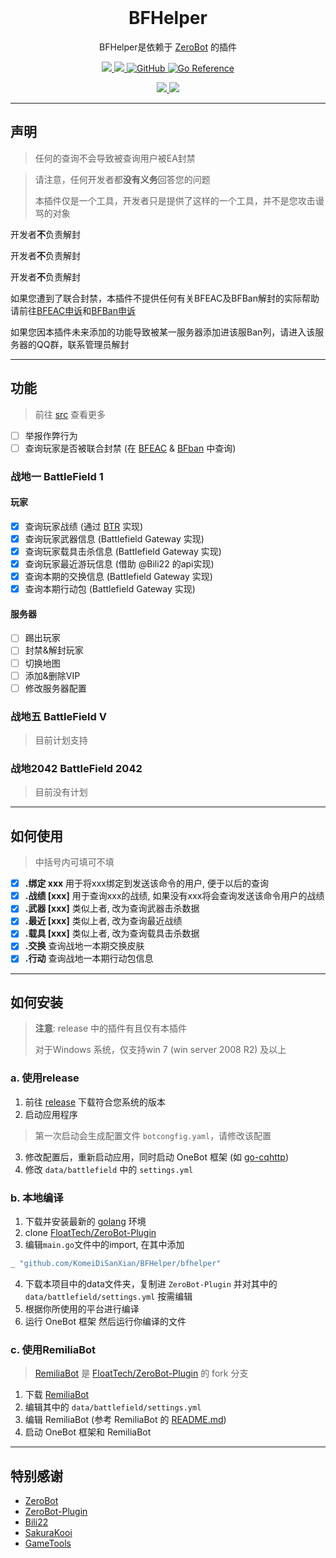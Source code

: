 <div align="center">
  <br>

  # BFHelper

  BFHelper是依赖于 [ZeroBot](https://github.com/wdvxdr1123/ZeroBot) 的插件
</div>

<p align="center">
    <a href=""></a>
    <a href="https://goreportcard.com/report/github.com/KomeiDiSanXian/BFHelper">
        <img src="https://goreportcard.com/badge/github.com/KomeiDiSanXian/BFHelper">
    </a> 
    <a href="https://github.com/wdvxdr1123/ZeroBot">
        <img src="https://img.shields.io/badge/zerobot-v1.7.4-black?style=flat-square&logo=go">
    </a>
    <a href="https://raw.githubusercontent.com/KomeiDiSanXian/BFHelper/master/LICENSE">
        <img alt="GitHub" src="https://img.shields.io/github/license/KomeiDiSanXian/BFHelper">
    </a>
    <a href="https://pkg.go.dev/github.com/KomeiDiSanXian/BFHelper">
        <img src="https://pkg.go.dev/badge/github.com/KomeiDiSanXian/BFHelper.svg" alt="Go Reference">
    </a>
</p>

<p align="center">
    <a href="https://www.ea.com/games/battlefield/battlefield-1">
        <img src="https://img.shields.io/badge/BattleField-1-yellow?logo=EA&logoColor=red">
    </a> 
    <a href="https://www.ea.com/games/battlefield/battlefield-5">
        <img src="https://img.shields.io/badge/BattleField-V-blue?logo=EA&logoColor=red">
    </a> 
</p>

---

## 声明
> 任何的查询不会导致被查询用户被EA封禁

> 请注意，任何开发者都**没有义务**回答您的问题
> 
> 本插件仅是一个工具，开发者只是提供了这样的一个工具，并不是您攻击谩骂的对象

开发者**不**负责解封

开发者**不**负责解封

开发者**不**负责解封

如果您遭到了联合封禁，本插件不提供任何有关BFEAC及BFBan解封的实际帮助
请前往[BFEAC申诉](https://bfeac.com/#/about)和[BFBan申诉](mailto:ban-appeals@bfban.com)

如果您因本插件未来添加的功能导致被某一服务器添加进该服Ban列，请进入该服务器的QQ群，联系管理员解封

---

## 功能

> 前往 [src](https://github.com/KomeiDiSanXian/BFHelper/tree/master/bfhelper) 查看更多

- [ ] 举报作弊行为
- [ ] 查询玩家是否被联合封禁 (在 [BFEAC](https://bfeac.com/#/) & [BFban](https://bfban.gametools.network/) 中查询)

### 战地一 BattleField 1
#### 玩家
- [x] 查询玩家战绩 (通过 [BTR](https://battlefieldtracker.com/) 实现)
- [x] 查询玩家武器信息 (Battlefield Gateway 实现)
- [x] 查询玩家载具击杀信息 (Battlefield Gateway 实现)
- [x] 查询玩家最近游玩信息 (借助 @Bili22 的api实现)
- [x] 查询本期的交换信息 (Battlefield Gateway 实现)
- [x] 查询本期行动包 (Battlefield Gateway 实现)

#### 服务器
- [ ] 踢出玩家
- [ ] 封禁&解封玩家
- [ ] 切换地图
- [ ] 添加&删除VIP
- [ ] 修改服务器配置

### 战地五 BattleField V
> 目前计划支持

### 战地2042 BattleField 2042
> 目前没有计划

---

## 如何使用
> 中括号内可填可不填
- [x] **.绑定 xxx** 用于将xxx绑定到发送该命令的用户, 便于以后的查询
- [x] **.战绩 [xxx]** 用于查询xxx的战绩, 如果没有xxx将会查询发送该命令用户的战绩
- [x] **.武器 [xxx]** 类似上者, 改为查询武器击杀数据
- [x] **.最近 [xxx]** 类似上者, 改为查询最近战绩
- [x] **.载具 [xxx]** 类似上者, 改为查询载具击杀数据
- [x] **.交换** 查询战地一本期交换皮肤
- [x] **.行动** 查询战地一本期行动包信息

---

## 如何安装

> **注意**: release 中的插件有且仅有本插件 
>
> 对于Windows 系统，仅支持win 7 (win server 2008 R2) 及以上
### a. 使用release

1. 前往 [release](https://github.com/KomeiDiSanXian/BFHelper/releases) 下载符合您系统的版本
2. 启动应用程序
> 第一次启动会生成配置文件 `botcongfig.yaml`，请修改该配置

3. 修改配置后，重新启动应用，同时启动 OneBot 框架 (如 [go-cqhttp](https://github.com/Mrs4s/go-cqhttp))
4. 修改 `data/battlefield` 中的 `settings.yml`

### b. 本地编译

1. 下载并安装最新的 [golang](https://studygolang.com/dl) 环境
2. clone [FloatTech/ZeroBot-Plugin](https://github.com/FloatTech/ZeroBot-Plugin)
3. 编辑`main.go`文件中的import, 在其中添加

```go
_ "github.com/KomeiDiSanXian/BFHelper/bfhelper"
```
4. 下载本项目中的data文件夹，复制进 `ZeroBot-Plugin` 并对其中的 `data/battlefield/settings.yml` 按需编辑
5. 根据你所使用的平台进行编译
6. 运行 OneBot 框架 然后运行你编译的文件

### c. 使用RemiliaBot
> [RemiliaBot](https://github.com/KomeiDiSanXian/RemiliaBot) 是 [FloatTech/ZeroBot-Plugin](https://github.com/FloatTech/ZeroBot-Plugin) 的 fork 分支

1. 下载 [RemiliaBot](https://github.com/KomeiDiSanXian/RemiliaBot/releases)
2. 编辑其中的 `data/battlefield/settings.yml`
3. 编辑 RemiliaBot (参考 RemiliaBot 的 [README.md](https://github.com/KomeiDiSanXian/RemiliaBot/blob/master/README.md))
4. 启动 OneBot 框架和 RemiliaBot

----
## 特别感谢
- [ZeroBot](https://github.com/wdvxdr1123/ZeroBot)
- [ZeroBot-Plugin](https://github.com/FloatTech/ZeroBot-Plugin)
- [Bili22](mailto:b22lengfeng@qq.com)
- [SakuraKooi](https://github.com/SakuraKoi)
- [GameTools](https://github.com/Community-network)
